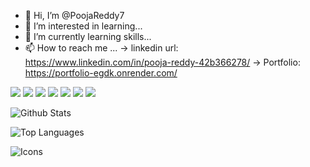 - 👋 Hi, I’m @PoojaReddy7
- 👀 I’m interested in  learning...
- 🌱 I’m currently learning skills...
- 📫 How to reach me ...
-> linkedin url: https://www.linkedin.com/in/pooja-reddy-42b366278/
-> Portfolio: https://portfolio-egdk.onrender.com/

<img src="https://img.shields.io/badge/-e34f26?logo=html5&logoColor=fff"> <img src="https://img.shields.io/badge/-663399?logo=CSS3&logoColor=fff">
<img src="https://img.shields.io/badge/JS-F7DF1E?logo=JS&logoColor=fff"> <img src="https://img.shields.io/badge/-61DAFB?logo=REACT&logoColor=fff">
<img src="https://img.shields.io/badge/-3776AB?logo=python&logoColor=fff"> <img src="https://img.shields.io/badge/-4479A1?logo=mysql&logoColor=fff">
<img src="https://img.shields.io/badge/-4169E1?logo=PostgreSQL&logoColor=fff">



  ![Github Stats](https://github-readme-stats.vercel.app/api?username=PoojaReddy7&count_private=true&show_icons=true&theme=radical)

  ![Top Languages](https://github-readme-stats.vercel.app/api/top-langs/?username=PoojaReddy7&show_icons=true&theme=radical)


  ![Icons](https://img.shields.io/badge/-HTML-e34f26?logo=html5&logoColor=fff)

<!---
PoojaReddy7/PoojaReddy7 is a ✨ special ✨ repository because its `README.md` (this file) appears on your GitHub profile.
You can click the Preview link to take a look at your changes.
--->
